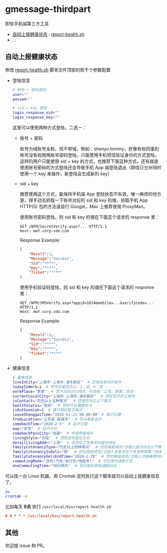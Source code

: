# gmessage-thirdpart
即信手机端第三方工具


* [自动上报健康状态](#自动上报健康状态) : [report-health.sh](./report-health.sh)
* ...

## 自动上报健康状态

修改 [report-health.sh](./report-health.sh) 脚本文件顶部的若干个参数配置

* 登陆信息

    ```bash
    # 账号 + 密码登陆
    user=""
    passwd=""

    # sid + key 登陆
    login_response_sid=""
    login_response_key=""
    ```


    这里可以使用两种方式登陆，二选一：

    * 账号 + 密码

        账号为域账号全称，但不带域，例如：shenyu.tommy，好像有些同事的账号没有权限用账号密码登陆，只能使用手机短信验证身份的方式登陆，这样的用户只能使用 sid + key 的方式，也推荐下面这种方式，还有就是使用账号密码的方式登陆还会导致手机 App 端登陆退出（即信只允许同时使用一个 key 来操作，新登陆会生成新的 key）

    * sid + key

        推荐使用这个方式，能保持手机端 App 登陆状态不失效，唯一麻烦的地方是，得手动去抓取一下账号对应的 sid 和 key 的值。抓取手机 App HTTP(S) 包的方法请自行 Google，Mac 上推荐使用 ProxyMan。

        使用账号密码登陆，则 sid 和 key 的值在下面这个请求的 response 里：

        ```http
        GET /WFM/SecretVerify.aspx?... HTTP/1.1
        Host: mwf.corp.sdo.com
        ```

        Response Example:

        ```json
        {
            "Result":1,
            "Message":"Success",
            "Sid":"****",
            "Key":"****",
            "Ticket":"****"
        }
        ```
 
        使用手机验证码登陆，则 sid 和 key 的值在下面这个请求的 response 里：

        ```http
        GET /WFM/SMSVerify.aspx?appid=1614&mobile=...&verifycode=... HTTP/1.1
        Host: mwf.corp.sdo.com
        ```

        Response Example:

        ```json
        {
            "Result":1,
            "Message":"Success",
            "Sid":"****",
            "Key":"****",
            "Ticket":"****"
        }
        ```

* 健康信息

    ```bash
    # 健康信息
    liveInCity="上海市-上海市-浦东新区"  # 您现在居住的城市
    todayIsWork=1  # 您今日是否办公，1：是，0：否
    workPlace="家里"  # 您今日的办公地点，可选值：公司，家里，其他
    currentLocalCity="上海市-上海市-浦东新区"  # 您现在的办公城市
    isContact="均无以上五种情况"  # 您是否存在以下情况
    healthStatus="良好"  # 您的今日健康状况
    isOutGuonian=1  # 春节期间是否离沪
    leaveShanggaiTime="2020-01-23 00:00:00" # 离沪日期
    fromLocation="江苏省-南通市"  # 您从哪里返沪
    comebackTime="2020-2-5"  # 返沪日期
    way="自驾"  # 返沪方式
    comebackPassCity="南通"  # 中途停留城市
    livingStyle="合租"  # 您现在的居住方式
    detailLivingAddr="上海"  # 您所在工作城市的居住地址
    familyCotenancyType="均无以上四种情况"  # 您的家庭成员/合租人是否存在以下情况？如本人居住，则选择均无以上四种情况
    familyCotenancyIsGeli="是"  # 您的家庭成员/合租人员是否处于自我隔离期？如本人居住，择选否
    familyCotenancyGeliEndTime="2020-2-20"  # 您的家庭成员/合租人员隔离期何时结束？
    commutingMode="自驾(汽车/自行车/电瓶车)"  # 您日常的通勤方式
    oneCommutingTime="30分钟内"  # 您日程的单程通勤时间

    ```

可以找一台 Linux 机器，用 Crontab  定时执行这个脚本就可以自动上报健康信息了。

```bash
su -
crontab -e
```

比如每天 **9点** 执行 `/usr/local/bin/report-health.sh`

```cfg
0 9 * * * /usr/local/bin/report-health.sh
```

## 其他

欢迎提 issue 和 PR。
